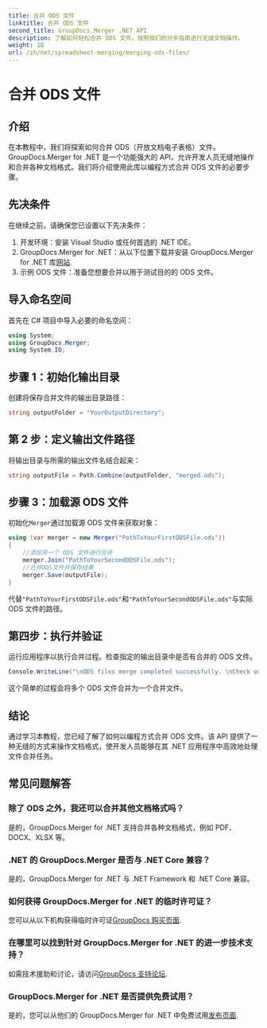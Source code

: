 ```yaml
---
title: 合并 ODS 文件
linktitle: 合并 ODS 文件
second_title: GroupDocs.Merger .NET API
description: 了解如何轻松合并 ODS 文件。按照我们的分步指南进行无缝文档操作。
weight: 18
url: /zh/net/spreadsheet-merging/merging-ods-files/
---
```


# 合并 ODS 文件

## 介绍
在本教程中，我们将探索如何合并 ODS（开放文档电子表格）文件。GroupDocs.Merger for .NET 是一个功能强大的 API，允许开发人员无缝地操作和合并各种文档格式。我们将介绍使用此库以编程方式合并 ODS 文件的必要步骤。
## 先决条件
在继续之前，请确保您已设置以下先决条件：
1. 开发环境：安装 Visual Studio 或任何首选的 .NET IDE。
2.  GroupDocs.Merger for .NET：从以下位置下载并安装 GroupDocs.Merger for .NET 库[网站](https://releases.groupdocs.com/merger/net/).
3. 示例 ODS 文件：准备您想要合并以用于测试目的的 ODS 文件。

## 导入命名空间
首先在 C# 项目中导入必要的命名空间：
```csharp
using System; 
using GroupDocs.Merger;
using System.IO;
```
## 步骤 1：初始化输出目录
创建将保存合并文件的输出目录路径：
```csharp
string outputFolder = "YourOutputDirectory";
```
## 第 2 步：定义输出文件路径
将输出目录与所需的输出文件名结合起来：
```csharp
string outputFile = Path.Combine(outputFolder, "merged.ods");
```
## 步骤 3：加载源 ODS 文件
初始化`Merger`通过加载源 ODS 文件来获取对象：
```csharp
using (var merger = new Merger("PathToYourFirstODSFile.ods"))
{
    //添加另一个 ODS 文件进行合并
    merger.Join("PathToYourSecondODSFile.ods");
    //合并ODS文件并保存结果
    merger.Save(outputFile);
}
```
代替`"PathToYourFirstODSFile.ods"`和`"PathToYourSecondODSFile.ods"`与实际 ODS 文件的路径。
## 第四步：执行并验证
运行应用程序以执行合并过程。检查指定的输出目录中是否有合并的 ODS 文件。
```csharp
Console.WriteLine("\nODS files merge completed successfully. \nCheck output in {0}", outputFolder);
```
这个简单的过程会将多个 ODS 文件合并为一个合并文件。

## 结论
通过学习本教程，您已经了解了如何以编程方式合并 ODS 文件。该 API 提供了一种无缝的方式来操作文档格式，使开发人员能够在其 .NET 应用程序中高效地处理文件合并任务。

## 常见问题解答
### 除了 ODS 之外，我还可以合并其他文档格式吗？
是的，GroupDocs.Merger for .NET 支持合并各种文档格式，例如 PDF、DOCX、XLSX 等。
### .NET 的 GroupDocs.Merger 是否与 .NET Core 兼容？
是的，GroupDocs.Merger for .NET 与 .NET Framework 和 .NET Core 兼容。
### 如何获得 GroupDocs.Merger for .NET 的临时许可证？
您可以从以下机构获得临时许可证[GroupDocs 购买页面](https://purchase.groupdocs.com/temporary-license/).
### 在哪里可以找到针对 GroupDocs.Merger for .NET 的进一步技术支持？
如需技术援助和讨论，请访问[GroupDocs 支持论坛](https://forum.groupdocs.com/c/merger/32).
### GroupDocs.Merger for .NET 是否提供免费试用？
是的，您可以从他们的 GroupDocs.Merger for .NET 中免费试用[发布页面](https://releases.groupdocs.com/).